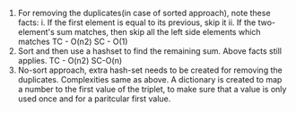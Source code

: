1) For removing the duplicates(in case of sorted approach), note these facts:
i. If the first element is equal to its previous, skip it
ii. If the two-element's sum matches, then skip all the left side elements which matches
TC - O(n2) SC - O(1)
2) Sort and then use a hashset to find the remaining sum. Above facts still applies. TC - O(n2) SC-O(n)
3) No-sort approach, extra hash-set needs to be created for removing the duplicates. Complexities same as above. A dictionary is created to map a number to the first value of the triplet, to make sure that a value is only used once and for a paritcular first value.